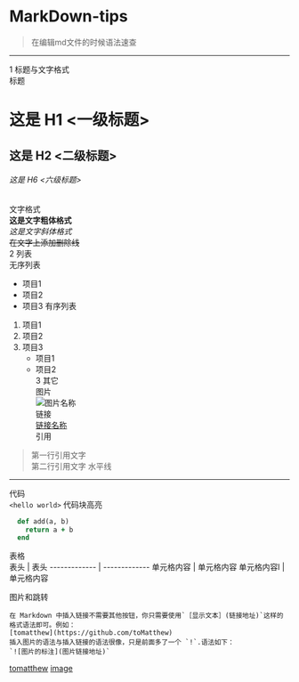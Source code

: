 # MarkDown-tips   
> 在编辑md文件的时候语法速查   
  
******   

1 标题与文字格式    
标题     
# 这是 H1 <一级标题> 
## 这是 H2 <二级标题> 
###### 这是 H6 <六级标题> 
文字格式    
**这是文字粗体格式**    
*这是文字斜体格式*     
~~在文字上添加删除线~~     
2 列表    
无序列表     
* 项目1 
* 项目2 
* 项目3 
有序列表     
1. 项目1 
2. 项目2 
3. 项目3 
   * 项目1    
   * 项目2    
3 其它    
图片     
![图片名称](http://gitcafe.com/image.png)     
链接    
[链接名称](http://gitcafe.com)    
引用    
> 第一行引用文字       
> 第二行引用文字 
水平线     
*** 
代码      
`<hello world>` 
代码块高亮    
```ruby 
  def add(a, b) 
    return a + b 
  end 
``` 
表格    
  表头  | 表头 
  ------------- | ------------- 
 单元格内容  | 单元格内容 
 单元格内容l  | 单元格内容 


图片和跳转
```
在 Markdown 中插入链接不需要其他按钮，你只需要使用`［显示文本］(链接地址)`这样的格式语法即可。例如：
[tomatthew](https://github.com/toMatthew)
插入图片的语法与插入链接的语法很像，只是前面多了一个 `!`.语法如下：
`![图片的标注](图片链接地址)`
```
[tomatthew](https://github.com/toMatthew)
[image](https://user-gold-cdn.xitu.io/2020/1/31/16ffab17d5c820c2?imageView2/1/w/1304/h/734/q/85/format/webp/interlace/1)
